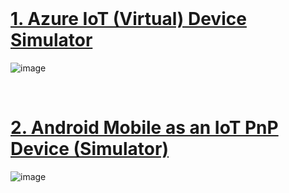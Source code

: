 







<br />

<h1><a href="https://www.codeproject.com/articles/1173356/Azure-IoT-Hub-Tester">1. Azure IoT (Virtual) Device Simulator</a></h1>

![image](https://github.com/romankiss/R-IoT/assets/30365471/47c48da7-4cb4-4096-b8bd-d68ce98333ac)

<br />
<h1></h1>
<h1><a href="https://www.codeproject.com/Articles/5322753/Azure-IoT-Central-Tester">2. Android Mobile as an IoT PnP Device (Simulator)</a></h1>


![image](https://github.com/romankiss/R-IoT/assets/30365471/e74a6198-20ed-4656-8399-6d696dd9a6c8)


